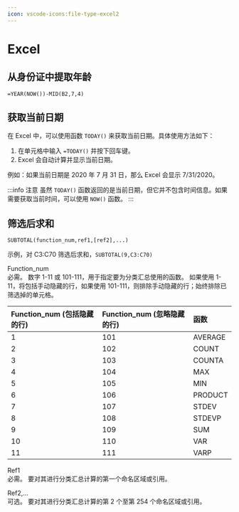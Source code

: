 ```yaml
---
icon: vscode-icons:file-type-excel2
---
```


# Excel

## 从身份证中提取年龄

`=YEAR(NOW())-MID(B2,7,4)`

## 获取当前日期

在 Excel 中，可以使用函数 `TODAY()` 来获取当前日期。具体使用方法如下：

1. 在单元格中输入 `=TODAY()` 并按下回车键。
2. Excel 会自动计算并显示当前日期。

例如：如果当前日期是 2020 年 7 月 31 日，那么 Excel 会显示 7/31/2020。

:::info 注意
虽然 `TODAY()` 函数返回的是当前日期，但它并不包含时间信息。如果需要获取当前时间，可以使用 `NOW()` 函数。
:::

## 筛选后求和

`SUBTOTAL(function_num,ref1,[ref2],...)`

示例，对 C3:C70 筛选后求和，`SUBTOTAL(9,C3:C70)`

Function_num  
必需。 数字 1-11 或 101-111，用于指定要为分类汇总使用的函数。 如果使用 1-11，将包括手动隐藏的行，如果使用 101-111，则排除手动隐藏的行；始终排除已筛选掉的单元格。

| Function_num (包括隐藏的行) | Function_num (忽略隐藏的行) | 函数 |
|:----|:----|:----|
| 1 | 101 | AVERAGE
| 2 | 102 | COUNT |
| 3 | 103 | COUNTA |
| 4 | 104 | MAX |
| 5 | 105 | MIN |
| 6 | 106 | PRODUCT |
| 7 | 107 | STDEV |
| 8 | 108 | STDEVP |
| 9 | 109 | SUM |
| 10 | 110 | VAR |
| 11 | 111 | VARP |

Ref1  
必需。 要对其进行分类汇总计算的第一个命名区域或引用。

Ref2,...  
可选。 要对其进行分类汇总计算的第 2 个至第 254 个命名区域或引用。
